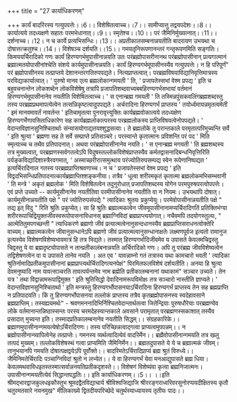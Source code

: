 +++
title = "27 कार्याधिकरणम्"

+++
कार्यं बादरिरस्य गत्युपपत्तेः।।6।। विशेषितत्वाच्च।।7।। सामीप्यात्तु तद्वयपदेशः।।8।। कार्यात्यये तदध्यक्षणे सहातः परमभेधानात्।।9।। स्मृतेश्च।।10।। परं जैमिनिर्मुख्यत्नात्।।11।। दर्शनाच्च।।12। न च कार्ये प्रत्यभिसन्धिः।।13।। अप्रतीकालसम्बनान्नयतीति बादरायण उभयथा च दोषात्तत्क्रतुश्च।।14।। विशेषञ्च दर्शयति।।15।। गमयतृनिरूपणानन्तरं गन्तृरूपणमिति सङ्गतिः। किमययर्चिरादिको गणः कार्यं हिरण्यगर्भमुपासीनान्नयति उतः परंब्रह्मोपासरीनानथ परंब्रह्मोपासीनान् प्रत्यगात्मानं ब्रह्मात्मतयोपासीनांश्चेति संशये कार्यमुपासीनान्नयति। कार्यं हिरण्यगर्भमूपासीनस्यैव गत्युपपत्तेः। न हि परिपूर्णं" परं ब्रह्मोपासीनस्य तत्प्राप्तये देशानन्तरगतिरुपपद्यते। नित्यप्राप्तत्वात्। परब्रह्मविषयाविद्यानिवृत्तिमात्रस्य परविद्याकार्यात्वात्। ' पुरुषो मानव एत्य ब्रह्मलोकान्गमयती ' ति, ' प्रजापतेस्सभां वेश्म प्रपद्य ' इति च बहुवचनान्तेन लोकशब्देन लोकविशेषेषु तत्रापि प्रजापतिशब्दवाच्यबबहिरण्यगर्भसभायां वर्तमानं हिरण्यगर्भमूपासीनानेव नयतीति विशेषितत्वाच्च। ' स एनान्ब्रह्म गमयती ' ति तस्मिन्नपुंसकवलिंगब्रह्मशब्दस्तु तस्य परब्रह्मप्रथमापत्येत्वेन तत्सन्निकृष्टत्वादुपपद्यते। अर्चरादिना हिरण्यगर्भं प्राप्तस्य ' तयोर्ध्वमायन्नमृतत्वमेती ' इमं मानवमावर्तं नावर्तन्त ' इतिचामृतत्वा पुनरावृत्त्युक्तिः कार्यब्रह्मवोकात्यये तदध्यक्षेण हिरण्यगर्भेणावसिताधिकारेण सह कार्यब्रह्मलोकात्परस्य परब्रह्मलोकस्य प्राप्तिविषयत्वेनोपपद्यते। ' वेदान्तविज्ञानसुनिश्चितार्थाः संन्यासयोगाद्यतयश्शुद्धसत्वाः। ते ब्रह्मलोके तु परान्तकाले परमृतात्परिमुच्यन्ति सर्वे ' इति श्रुत्या ' ब्रह्मणा सह ते सर्वे सम्प्राप्ते प्रतिसञ्चरे। परस्यान्ते कृतात्मानः प्रविशन्ति परं पद ' मिति स्मृत्याच्च च तथैव प्रतिपादनात्। अथवा परंब्रह्मोपासीनानेव नयति। ' स एनान्ब्रह्म मगयती ' ति ब्रह्मशब्दस्य तत्र मुख्यत्वात्, परब्रह्मणस्सर्वगतत्वेऽपि विदुषस्तल्लोकविशेषंप्राप्तस्यैव कर्मतद्वासनादिबन्धनिवृत्तिरिति पर्यङ्कविद्यादिशास्त्रैरवगमात्, ' अस्माच्छरीरात्समुत्थाय परंज्योतिरुपसम्पद्य स्वेन रूपेणानिष्पद्यत ' इत्यर्चिरादिनाल गतस्य परब्रह्मप्राप्तिश्रवणाच्च। न च ' प्रजापतेस्सभां वेश्म प्रपद्य ' इति विद्वदभिसन्धिप्रतिपादनात्कार्यब्रह्माप्तिश्शङ्कनीया। तत्रैव ' धूत्वा शरीरमकृतं कृतात्मा ब्रह्मलोकमभिसम्भवानी ' ति मन्त्रे ' अकृतं ब्रह्मलोक ' मिति विशेषितत्वेन तदुनुरोधात् प्रजापतिशब्दस्य योगेन परमपुरुषपरत्वोपपत्तेः। एवं प्रप्ते उच्यते -- कार्यमूसीनानेव नयतीतिवा परमीपासीनानेव नयतीति वा न नियमः। उभयथापि दोषात्। कार्यमूसीनान्नयतीति पक्षे " परं ज्योतिरुपसंपद्ये " त्यादिकाः श्रुतयः प्रकुप्येयुः। परमेवोपासीनान्नयतीति पक्षे " तद्य इत् विदु " रिति श्रुतिः प्रकुप्येत्। सा हि श्रुतिः ब्रह्मात्मकत्वेन जीवमूपासीनानामप्यर्चिरादिगतिं प्रतिक्तिभंग्या शरीररूपाचिद्वियुक्तजीवस्वरूपोपासनाविधानस् ब्रह्माग्निविदां ब्रह्मप्राप्त्ययोगात्। नचैवमपि तदयोगस्तुल्यः, " आत्मेतितुमपगच्छन्ती " त्याधिकरणे ब्रह्मणो जीवं प्रत्यात्मत्वेनानुसन्दधानस्यैव ब्रह्मप्राप्तिसराधनत्वोक्तेरि वाच्यम्। ब्रह्मात्मकत्वेन जीवानुसन्धानेऽपि ब्रह्मणो जीवं प्रत्यात्मत्वानुसन्धानाक्षतेः लक्ष्मणपूर्वज इत्यतो रामानुज इत्यस्येव विशेषणविशेष्यभावमात्रं हि तत्र भिद्यते। तस्मात् हिरण्यगर्भादिजीवमेव य उपासते केवलमचिद्वस्तु चिद्वस्तु ये वा ब्रह्मदृष्ट्योपासते न तान्प्रतीकालंबनान्नयति अर्चिरादिको गणः। अपि तु परंब्रह्म जीवविशेष्यत्वेन तद्विशेषणत्वेन वा य उपासते तानेव नयति । अत एव ' यावन्नाम्नो गतं तत्रास्य यथा कामचारो भवती ' त्यादिका श्रुतिर्नामादिप्रतीकमुपासीनानां ब्रह्मप्राप्त्यर्थर्चिरादिगत्यनपेक्षं" पिरमितफलविशेषं दर्शयतीति। अनया हि श्रुत्या देवमनुष्यादि नाम यावत्सञ्चरति तावत्पर्यन्तमेव नाम ब्रह्मेति प्रतीकालम्बनानां यथाकामं" सञ्चार उच्यते। तेन यत्र ' तथा विद्वान्नामरूपाद्विमुक्त ' इति श्रुतिसिद्धो देवादिनामरूपविमोक्षः तत्र सञ्चारो नास्तीति ज्ञाप्यते। ' वेदान्तविज्ञानसुनिश्चितार्था ' इति मन्त्रस्तु हिरण्यगर्भोपासनयाऽर्चिरादिना हिरण्यगर्भं प्राप्तस्य तेन सह ब्रह्मप्राप्ति न प्रतिपादयति। किं तु हिरण्यगर्भोपासनया तल्लोकं प्राप्तस्य तत्रैव कृतब्रह्मोपासनस्य स्वदेहावसाने ब्रह्मप्राप्तिम्। तस्यह्ययमर्थः" - श्रवणमननादिभिर्निश्चितवेदान्तार्थतत्वा जितेन्द्रियाः पुरुषधौरेयाः परब्रह्मण्येव लोके वर्तमानान्तन्निष्ठास्सन्तः परस्य चरमदेहस्यान्तकाले अवसाने परामृतात् परब्रह्मणस्सकाशात् तस्यैव प्रसादात् मुच्यन्त इति। तस्मादप्रतिकालम्बनानेव नयतीति सिद्धम्।। संग्रहकारिके।। ब्रह्माणमुपासीनान्गमयत्येषोऽर्चिरादिगणः। तस्य परिच्छिन्नत्वाद्गत्वा प्राप्यत्वमुपपन्नम्।। न ब्रह्मोपासीनान्व्यापित्वेनेह तत्प्राप्तेः। गमनस्य व्यर्थत्वादित्येवं वादरिर्मेन।। ब्रह्मैवोपासीनान्गमयति तत्र खलु तत्पदं मुख्यम्। तल्लोकविशेषस्थं गत्वा प्राप्यमिति जैमिनिर्मेन।। ब्रह्मतदुपासते ये ये च ब्रह्मात्मकं जीवम्। तानुभयानपि गमयति दोषात्पक्षद्वयेऽपि पूर्वोक्ते।। बादरिमतेऽर्चिरादिप्राप्यं ब्रह्म श्रुतं विरुध्ये।। जैमिनिमतेर्चिरादिः पञ्चाग्निविदां श्रुतो न लभ्येत।। ये वा हिरण्यगर्भं येवा मनआद्युपासते ब्रह्म धिया। केवलमथवाविधइतस्तस्मात्सर्वान्ननयतिप्रतीकदृशस्ते।। विशेषणं विशेष्यंवा कृत्वा ब्रह्मनिजात्मनः। उपासीनान्गमयतीत्येवं सिद्धान्तपद्धतिः।। इति कार्याधिकरणम्।।5।। ।।इति श्रीमद्भारद्वाजकुलधइकौस्तुभ श्रूमदद्वैतविद्याचार्य श्रीविश्वजिद्याजि श्रीररङ्गराध्वरिवरसुनोरप्पयदीक्षितस्य कृतौ चतुरमतसारे नयनमुख" मीलिकाख्ये द्वितदीयपरिच्छेदे चतुर्थस्याध्यायस्य तृतीयः पादः।।
